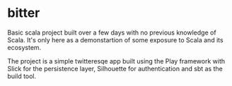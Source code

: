 # bitter

Basic scala project built over a few days with no previous knowledge of Scala. It's only here as a demonstartion of some exposure to Scala and its ecosystem.

The project is a simple twitteresqe app built using the Play framework with Slick for the persistence layer, Silhouette for authentication and sbt as the build tool.
